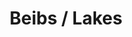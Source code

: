 ---
ee_id_thing: '4399'
site: '1'
type: '2'
inv_num: 2017-074
add_credit:
url: 2017-074-beibs-lakes
title: Beibs / Lakes
year: '2017'
display_year: '2017'
medium: 1920x1080 H.264/MPEG-4 Part 10 looped digital file (from 11 lossless TIFS),
  media player, 65–75” flatscreen, armature, various cables
dims:
pitch:
ps:
live_url:
youtube:
related_code:
imgs: beibs-lakes-2017-074-digital-database-dt--ZM6W.jpg
subheading:
download:
commission:
related:
layout: things-i-made
---